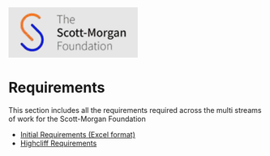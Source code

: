 ![smf-logo](../images/smf-logo.png)
# Requirements

This section includes all the requirements required across the multi streams of work for the Scott-Morgan Foundation

- [Initial Requirements (Excel format)](psm2-requirements-v2.xlsx)
- [Highcliff Requirements](highcliff-requirements.md)
